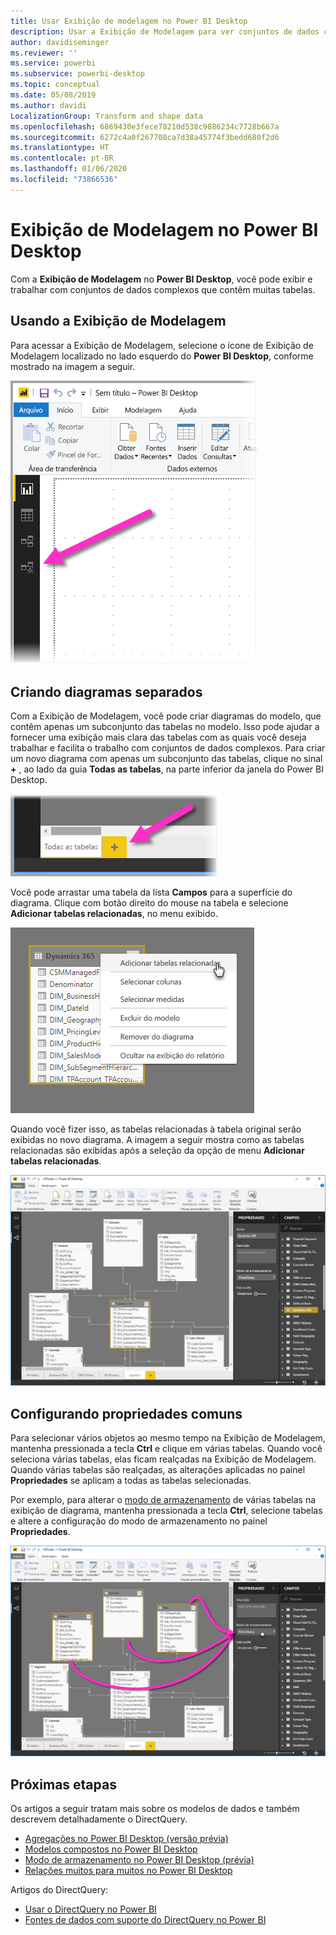 ```yaml
---
title: Usar Exibição de modelagem no Power BI Desktop
description: Usar a Exibição de Modelagem para ver conjuntos de dados complexos em um formato visual no Power BI Desktop
author: davidiseminger
ms.reviewer: ''
ms.service: powerbi
ms.subservice: powerbi-desktop
ms.topic: conceptual
ms.date: 05/08/2019
ms.author: davidi
LocalizationGroup: Transform and shape data
ms.openlocfilehash: 6869430e3fece78210d538c9886234c7728b667a
ms.sourcegitcommit: 6272c4a0f267708ca7d38a45774f3bedd680f2d6
ms.translationtype: HT
ms.contentlocale: pt-BR
ms.lasthandoff: 01/06/2020
ms.locfileid: "73866536"
---
```

# <a name="modeling-view-in-power-bi-desktop"></a>Exibição de Modelagem no Power BI Desktop

Com a **Exibição de Modelagem** no **Power BI Desktop**, você pode exibir e trabalhar com conjuntos de dados complexos que contêm muitas tabelas.


## <a name="using-modeling-view"></a>Usando a Exibição de Modelagem

Para acessar a Exibição de Modelagem, selecione o ícone de Exibição de Modelagem localizado no lado esquerdo do **Power BI Desktop**, conforme mostrado na imagem a seguir.

![Ícone de Exibição de Modelagem no Power BI Desktop](media/desktop-modeling-view/modeling-view_02.png)

## <a name="creating-separate-diagrams"></a>Criando diagramas separados

Com a Exibição de Modelagem, você pode criar diagramas do modelo, que contêm apenas um subconjunto das tabelas no modelo. Isso pode ajudar a fornecer uma exibição mais clara das tabelas com as quais você deseja trabalhar e facilita o trabalho com conjuntos de dados complexos. Para criar um novo diagrama com apenas um subconjunto das tabelas, clique no sinal **+** , ao lado da guia **Todas as tabelas**, na parte inferior da janela do Power BI Desktop.

![Criar um novo diagrama clicando no sinal + na seção de guias](media/desktop-modeling-view/modeling-view_03.png)

Você pode arrastar uma tabela da lista **Campos** para a superfície do diagrama. Clique com botão direito do mouse na tabela e selecione **Adicionar tabelas relacionadas**, no menu exibido.

![Clique com o botão direito do mouse em uma tabela e selecione Adicionar tabelas relacionadas](media/desktop-modeling-view/modeling-view_04.png)

Quando você fizer isso, as tabelas relacionadas à tabela original serão exibidas no novo diagrama. A imagem a seguir mostra como as tabelas relacionadas são exibidas após a seleção da opção de menu **Adicionar tabelas relacionadas**.

![Mostrando tabelas relacionadas](media/desktop-modeling-view/modeling-view_05.png)

## <a name="setting-common-properties"></a>Configurando propriedades comuns

Para selecionar vários objetos ao mesmo tempo na Exibição de Modelagem, mantenha pressionada a tecla **Ctrl** e clique em várias tabelas. Quando você seleciona várias tabelas, elas ficam realçadas na Exibição de Modelagem. Quando várias tabelas são realçadas, as alterações aplicadas no painel **Propriedades** se aplicam a todas as tabelas selecionadas.

Por exemplo, para alterar o [modo de armazenamento](desktop-storage-mode.md) de várias tabelas na exibição de diagrama, mantenha pressionada a tecla **Ctrl**, selecione tabelas e altere a configuração do modo de armazenamento no painel **Propriedades**.

![Segure a tecla CTRL para selecionar várias tabelas, defina as propriedades comuns nas tabelas selecionadas](media/desktop-modeling-view/modeling-view_06.png)


## <a name="next-steps"></a>Próximas etapas

Os artigos a seguir tratam mais sobre os modelos de dados e também descrevem detalhadamente o DirectQuery.

* [Agregações no Power BI Desktop (versão prévia)](desktop-aggregations.md)
* [Modelos compostos no Power BI Desktop](desktop-composite-models.md)
* [Modo de armazenamento no Power BI Desktop (prévia)](desktop-storage-mode.md)
* [Relações muitos para muitos no Power BI Desktop](desktop-many-to-many-relationships.md)


Artigos do DirectQuery:

* [Usar o DirectQuery no Power BI](desktop-directquery-about.md)
* [Fontes de dados com suporte do DirectQuery no Power BI](desktop-directquery-data-sources.md)
